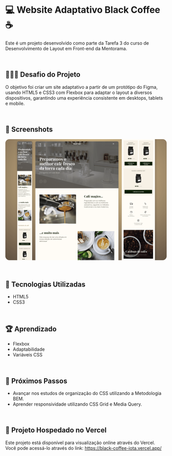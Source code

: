 # 💻 Website Adaptativo Black Coffee ☕

Este é um projeto desenvolvido como parte da Tarefa 3 do curso de Desenvolvimento de Layout em Front-end da Mentorama. 

<br />

## 👨🏾‍💻 Desafio do Projeto

O objetivo foi criar um site adaptativo a partir de um protótipo do Figma, usando HTML5 e CSS3 com Flexbox para adaptar o layout a diversos dispositivos, garantindo uma experiência consistente em desktops, tablets e mobile.

<br />

## 📸 Screenshots
![Captura de tela, desktop e mobile](./screen/desktop-mobile.png)

<br />

## 🚀 Tecnologias Utilizadas

- HTML5
- CSS3

<br />

## 🏆 Aprendizado 

- Flexbox
- Adaptabilidade
- Variáveis CSS

<br />

## 🧠 Próximos Passos
- Avançar nos estudos de organização do CSS utilizando a Metodologia BEM.
- Aprender responsividade utilizando CSS Grid e Media Query.

<br />

## 🔗 Projeto Hospedado no Vercel
Este projeto está disponível para visualização online através do Vercel. <br />
Você pode acessá-lo através do link: https://black-coffee-iota.vercel.app/
